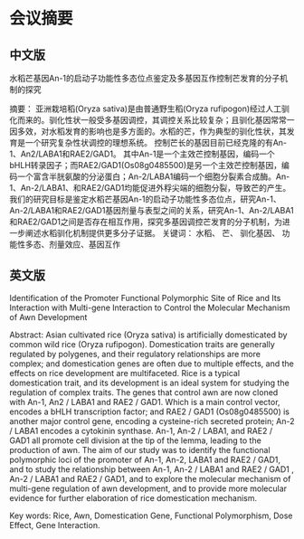 # 会议摘要

## 中文版
水稻芒基因An-1的启动子功能性多态位点鉴定及多基因互作控制芒发育的分子机制的探究

摘要：
亚洲栽培稻(Oryza sativa)是由普通野生稻(Oryza rufipogon)经过人工驯化而来的。驯化性状一般受多基因调控，其调控关系比较复杂；且驯化基因常常一因多效，对水稻发育的影响也是多方面的。水稻的芒，作为典型的驯化性状，其发育是一个研究复杂性状调控的理想系统。 控制芒长的基因目前已经克隆的有An-1、An2/LABA1和RAE2/GAD1。 其中An-1是一个主效芒控制基因，编码一个bHLH转录因子；而RAE2/GAD1(Os08g0485500)是另一个主效芒控制基因，编码一个富含半胱氨酸的分泌蛋白；An-2/LABA1编码一个细胞分裂素合成酶。An-1、An-2/LABA1、和RAE2/GAD1均能促进外稃尖端的细胞分裂，导致芒的产生。我们的研究目标是鉴定水稻芒基因An-1的启动子功能性多态位点，研究An-1、An-2/LABA1和RAE2/GAD1基因剂量与表型之间的关系，研究An-1、An-2/LABA1和RAE2/GAD1之间是否存在相互作用，探究多基因调控芒发育的分子机制，为进一步阐述水稻驯化机制提供更多分子证据。
关键词：
水稻、 芒、 驯化基因、 功能性多态、剂量效应、基因互作



## 英文版

Identification of the Promoter Functional Polymorphic Site of Rice and Its Interaction with Multi-gene Interaction to Control the Molecular Mechanism of Awn Development

Abstract:
Asian cultivated rice (Oryza sativa) is artificially domesticated by common wild rice (Oryza rufipogon). Domestication traits are generally regulated by polygenes, and their regulatory relationships are more complex; and domestication genes are often due to multiple effects, and the effects on rice development are multifaceted. Rice is a typical domestication trait, and its development is an ideal system for studying the regulation of complex traits. The genes that control awn are now cloned with An-1, An2 / LABA1 and RAE2 / GAD1. Which is a main control vector, encodes a bHLH transcription factor; and RAE2 / GAD1 (Os08g0485500) is another major control gene, encoding a cysteine-rich secreted protein; An-2 / LABA1 encodes a cytokinin synthase. An-1, An-2 / LABA1, and RAE2 / GAD1 all promote cell division at the tip of the lemma, leading to the production of awn. The aim of our study was to identify the functional polymorphic loci of the promoter of An-1, An-2, LABA1 and RAE2 / GAD1, and to study the relationship between An-1, An-2 / LABA1 and RAE2 / GAD1 , An-2 / LABA1 and RAE2 / GAD1, and to explore the molecular mechanism of multi-gene regulation of awn development, and to provide more molecular evidence for further elaboration of rice domestication mechanism.

Key words:
Rice, Awn, Domestication Gene, Functional Polymorphism, Dose Effect, Gene Interaction.




